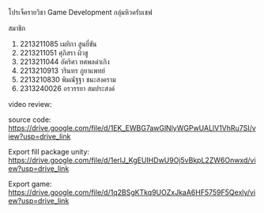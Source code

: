โปรเจ็ครายวิชา Game Development กลุ่มหิวครับเชฟ 

สมาชิก
1. 2213211085 เมทิกา สูนยี่ขัน
2. 2213211051 ศุภิสรา ผิวชู
3. 2213211044 อัคริศา ทศพลดำเกิง
4. 2213210913 วรินทร ภูยาแพทย์
5. 2213210830 พิมณัฐฐา ชนะสงคราม
6. 2313240026 อรวรรยา สมประสงค์

video review:

source code: https://drive.google.com/file/d/1EK_EWBG7awGlNlyWGPwUALlV1VhRu7SI/view?usp=drive_link

Export fill package unity: https://drive.google.com/file/d/1erlJ_KgEUIHDwU9Oj5vBkpL2ZW6Onwxd/view?usp=drive_link

Export game: https://drive.google.com/file/d/1q2BSgKTkq9UOZxJkaA6HF5759F5Qexly/view?usp=drive_link




 
 

